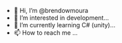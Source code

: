 - 👋 Hi, I’m @brendowmoura
- 👀 I’m interested in development...
- 🌱 I’m currently learning C# (unity)...
- 📫 How to reach me ...
<!--- - 💞️ I’m looking to collaborate on ... --->

<!---
brendowmoura/brendowmoura is a ✨ special ✨ repository because its `README.md` (this file) appears on your GitHub profile.
You can click the Preview link to take a look at your changes.
--->
